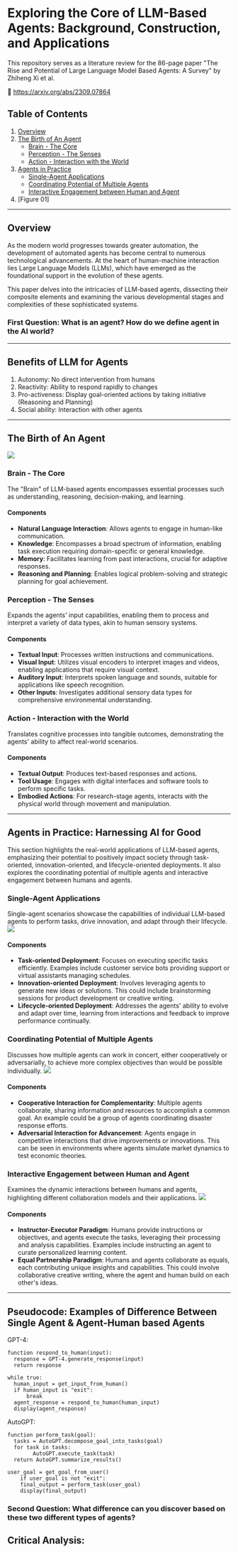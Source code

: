 # Exploring the Core of LLM-Based Agents: Background, Construction, and Applications

This repository serves as a literature review for the 86-page paper "The Rise and Potential of Large Language Model Based Agents: A Survey" by Zhiheng Xi et al.

:link: https://arxiv.org/abs/2309.07864

## Table of Contents  
1. [Overview](#Overview)  
2. [The Birth of An Agent](#the-birth-of-an-agent)
   - [Brain - The Core](#brain---the-core)
   - [Perception - The Senses](#perception---the-senses)
   - [Action - Interaction with the World](#action---interaction-with-the-world)
3. [Agents in Practice](#agents-in-practice) 
   - [Single-Agent Applications](#single-Agent-Applications)
   - [Coordinating Potential of Multiple Agents](#Coordinating-Potential-of-Multiple-Agents)
   - [Interactive Engagement between Human and Agent](#Interactive-Engagement-between-Human-and-Agent)
4. [Figure 01]

---
## Overview

As the modern world progresses towards greater automation, the development of automated agents has become central to numerous technological advancements. At the heart of human-machine interaction lies Large Language Models (LLMs), which have emerged as the foundational support in the evolution of these agents.

This paper delves into the intricacies of LLM-based agents, dissecting their composite elements and examining the various developmental stages and complexities of these sophisticated systems.

### First Question: What is an agent? How do we define agent in the AI world?

---
## Benefits of LLM for Agents

1. Autonomy: No direct intervention from humans
2. Reactivity: Ability to respond rapidly to changes
3. Pro-activeness: Display goal-oriented actions by taking initiative (Reasoning and Planning)
4. Social ability: Interaction with other agents

---

## The Birth of An Agent
![](../image/TheBirth.jpeg)

### Brain - The Core

The "Brain" of LLM-based agents encompasses essential processes such as understanding, reasoning, decision-making, and learning.

#### Components
- **Natural Language Interaction**: Allows agents to engage in human-like communication.
- **Knowledge**: Encompasses a broad spectrum of information, enabling task execution requiring domain-specific or general knowledge.
- **Memory**: Facilitates learning from past interactions, crucial for adaptive responses.
- **Reasoning and Planning**: Enables logical problem-solving and strategic planning for goal achievement.

### Perception - The Senses

Expands the agents' input capabilities, enabling them to process and interpret a variety of data types, akin to human sensory systems.

#### Components
- **Textual Input**: Processes written instructions and communications.
- **Visual Input**: Utilizes visual encoders to interpret images and videos, enabling applications that require visual context.
- **Auditory Input**: Interprets spoken language and sounds, suitable for applications like speech recognition.
- **Other Inputs**: Investigates additional sensory data types for comprehensive environmental understanding.

### Action - Interaction with the World


Translates cognitive processes into tangible outcomes, demonstrating the agents' ability to affect real-world scenarios.

#### Components
- **Textual Output**: Produces text-based responses and actions.
- **Tool Usage**: Engages with digital interfaces and software tools to perform specific tasks.
- **Embodied Actions**: For research-stage agents, interacts with the physical world through movement and manipulation.

---

## Agents in Practice: Harnessing AI for Good

This section highlights the real-world applications of LLM-based agents, emphasizing their potential to positively impact society through task-oriented, innovation-oriented, and lifecycle-oriented deployments. It also explores the coordinating potential of multiple agents and interactive engagement between humans and agents.

### Single-Agent Applications

Single-agent scenarios showcase the capabilities of individual LLM-based agents to perform tasks, drive innovation, and adapt through their lifecycle.
![](../image/single-agent.jpeg)
#### Components
- **Task-oriented Deployment**: Focuses on executing specific tasks efficiently. Examples include customer service bots providing support or virtual assistants managing schedules.
- **Innovation-oriented Deployment**: Involves leveraging agents to generate new ideas or solutions. This could include brainstorming sessions for product development or creative writing.
- **Lifecycle-oriented Deployment**: Addresses the agents' ability to evolve and adapt over time, learning from interactions and feedback to improve performance continually.

### Coordinating Potential of Multiple Agents

Discusses how multiple agents can work in concert, either cooperatively or adversarially, to achieve more complex objectives than would be possible individually.
![](../image/agent-agent.jpeg)
#### Components
- **Cooperative Interaction for Complementarity**: Multiple agents collaborate, sharing information and resources to accomplish a common goal. An example could be a group of agents coordinating disaster response efforts.
- **Adversarial Interaction for Advancement**: Agents engage in competitive interactions that drive improvements or innovations. This can be seen in environments where agents simulate market dynamics to test economic theories.

### Interactive Engagement between Human and Agent

Examines the dynamic interactions between humans and agents, highlighting different collaboration models and their applications.
![](../image/human-agent.jpeg)

#### Components
- **Instructor-Executor Paradigm**: Humans provide instructions or objectives, and agents execute the tasks, leveraging their processing and analysis capabilities. Examples include instructing an agent to curate personalized learning content.
- **Equal Partnership Paradigm**: Humans and agents collaborate as equals, each contributing unique insights and capabilities. This could involve collaborative creative writing, where the agent and human build on each other's ideas.

---

## Pseudocode: Examples of Difference Between Single Agent & Agent-Human based Agents

GPT-4:

	function respond_to_human(input):
      response = GPT-4.generate_response(input)
      return response
  
	while true:
      human_input = get_input_from_human()
      if human_input is "exit":
          break
      agent_response = respond_to_human(human_input)
      display(agent_response)

AutoGPT:

	function perform_task(goal):
      tasks = AutoGPT.decompose_goal_into_tasks(goal)
      for task in tasks:
            AutoGPT.execute_task(task)
      return AutoGPT.summarize_results()

    user_goal = get_goal_from_user()
		if user_goal is not "exit":
    	final_output = perform_task(user_goal)
    	display(final_output)

### Second Question: What difference can you discover based on these two different types of agents?

## Critical Analysis:

    

   

